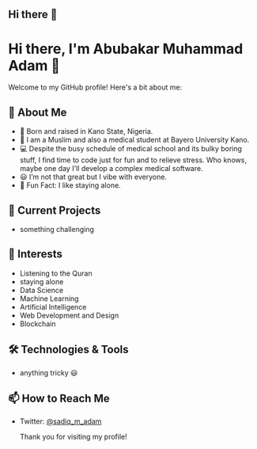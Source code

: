 ## Hi there 👋

# Hi there, I'm Abubakar Muhammad Adam 👋

Welcome to my GitHub profile! Here's a bit about me:

## 🌟 About Me
- 📍 Born and raised in Kano State, Nigeria.
- 🕌 I am a Muslim and also a medical student at Bayero University Kano.
- 💻 Despite the busy schedule of medical school and its bulky boring stuff, I find time to code just for fun and to relieve stress. Who knows, maybe one day I'll develop a complex medical software.
- 😃 I’m not that great but I vibe with everyone.
- 🧘 Fun Fact: I like staying alone.

## 🔭 Current Projects
- something challenging

## 🌱 Interests
- Listening to the Quran
- staying alone
- Data Science
- Machine Learning
- Artificial Intelligence
- Web Development and Design
- Blockchain

## 🛠️ Technologies & Tools
- anything tricky 😃

## 📫 How to Reach Me
- Twitter: [@sadiq_m_adam](https://twitter.com/sadiq_m_adam)


  Thank you for visiting my profile!

